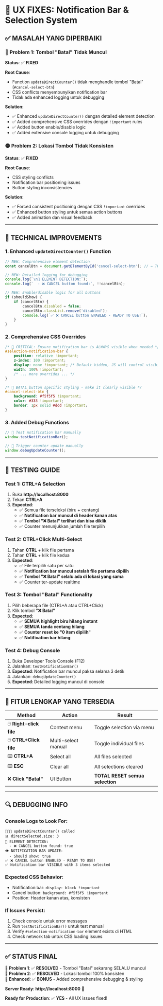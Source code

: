 # 🎯 UX FIXES: Notification Bar & Selection System

## ✅ **MASALAH YANG DIPERBAIKI**

### 🔴 **Problem 1: Tombol "Batal" Tidak Muncul**
**Status**: ✅ **FIXED**

**Root Cause**:
- Function `updateDirectCounter()` tidak menghandle tombol "Batal" (`#cancel-select-btn`) 
- CSS conflicts menyembunyikan notification bar
- Tidak ada enhanced logging untuk debugging

**Solution**:
- ✅ Enhanced `updateDirectCounter()` dengan detailed element detection
- ✅ Added comprehensive CSS overrides dengan `!important` rules  
- ✅ Added button enable/disable logic
- ✅ Added extensive console logging untuk debugging

### 🟡 **Problem 2: Lokasi Tombol Tidak Konsisten**
**Status**: ✅ **FIXED**

**Root Cause**:
- CSS styling conflicts
- Notification bar positioning issues
- Button styling inconsistencies

**Solution**:
- ✅ Forced consistent positioning dengan CSS `!important` overrides
- ✅ Enhanced button styling untuk semua action buttons
- ✅ Added animation dan visual feedback

---

## 🔧 **TECHNICAL IMPROVEMENTS**

### **1. Enhanced `updateDirectCounter()` Function**

```javascript
// NEW: Comprehensive element detection
const cancelBtn = document.getElementById('cancel-select-btn'); // ← TOMBOL BATAL!

// NEW: Detailed logging for debugging
console.log(`\n🎯 ELEMENT DETECTION:`);
console.log(`  - ❌ CANCEL button found:`, !!cancelBtn);

// NEW: Enable/disable logic for all buttons
if (shouldShow) {
    if (cancelBtn) {
        cancelBtn.disabled = false;
        cancelBtn.classList.remove('disabled');
        console.log(`✅ ❌ CANCEL button ENABLED - READY TO USE!`);
    }
}
```

### **2. Comprehensive CSS Overrides**

```css
/* 🎯 CRITICAL: Ensure notification bar is ALWAYS visible when needed */
#selection-notification-bar {
    position: relative !important;
    z-index: 100 !important;
    display: none !important; /* Default hidden, JS will control visibility */
    width: 100% !important;
    /* ... more overrides ... */
}

/* 🎯 BATAL button specific styling - make it clearly visible */
#cancel-select-btn {
    background: #f5f5f5 !important;
    color: #333 !important;
    border: 1px solid #ddd !important;
}
```

### **3. Added Debug Functions**

```javascript
// 🧪 Test notification bar manually
window.testNotificationBar();

// 🧪 Trigger counter update manually  
window.debugUpdateCounter();
```

---

## 🧪 **TESTING GUIDE**

### **Test 1: CTRL+A Selection**
1. Buka **http://localhost:8000**
2. Tekan **CTRL+A** 
3. **Expected**: 
   - ✅ Semua file terseleksi (biru + centang)
   - ✅ **Notification bar muncul di header kanan atas**
   - ✅ **Tombol "❌ Batal" terlihat dan bisa diklik**
   - ✅ Counter menunjukkan jumlah file terpilih

### **Test 2: CTRL+Click Multi-Select**
1. Tahan **CTRL** + klik file pertama
2. Tahan **CTRL** + klik file kedua  
3. **Expected**:
   - ✅ File terpilih satu per satu
   - ✅ **Notification bar muncul setelah file pertama dipilih**
   - ✅ **Tombol "❌ Batal" selalu ada di lokasi yang sama**
   - ✅ Counter ter-update realtime

### **Test 3: Tombol "Batal" Functionality**
1. Pilih beberapa file (CTRL+A atau CTRL+Click)
2. Klik tombol **"❌ Batal"**
3. **Expected**:
   - ✅ **SEMUA highlight biru hilang instant**
   - ✅ **SEMUA tanda centang hilang**
   - ✅ **Counter reset ke "0 item dipilih"**
   - ✅ **Notification bar hilang**

### **Test 4: Debug Console**
1. Buka Developer Tools Console (F12)
2. Jalankan: `testNotificationBar()`
3. **Expected**: Notification bar muncul paksa selama 3 detik
4. Jalankan: `debugUpdateCounter()` 
5. **Expected**: Detailed logging muncul di console

---

## 🎯 **FITUR LENGKAP YANG TERSEDIA**

| Method | Action | Result |
|--------|--------|---------|
| 🖱️ **Right-click file** | Context menu | Toggle selection via menu |
| 🖱️ **CTRL+Click file** | Multi-select manual | Toggle individual files |
| ⌨️ **CTRL+A** | Select all | All files selected |
| ⌨️ **ESC** | Clear all | All selections cleared |
| ❌ **Click "Batal"** | UI Button | **TOTAL RESET semua selection** |

---

## 🔍 **DEBUGGING INFO**

### **Console Logs to Look For:**
```
🔄🔄🔄 updateDirectCounter() called
📊 directSelected.size: 3
🎯 ELEMENT DETECTION:
  - ❌ CANCEL button found: true
👁️ NOTIFICATION BAR UPDATE:
  - Should show: true
✅ ❌ CANCEL button ENABLED - READY TO USE!
✅ Notification bar VISIBLE with 3 items selected
```

### **Expected CSS Behavior:**
- Notification bar: `display: block !important`
- Cancel button: `background: #f5f5f5 !important`
- Position: Header kanan atas, konsisten

### **If Issues Persist:**
1. Check console untuk error messages
2. Run `testNotificationBar()` untuk test manual
3. Verify `#selection-notification-bar` element exists di HTML
4. Check network tab untuk CSS loading issues

---

## ✅ **STATUS FINAL**

**🎯 Problem 1**: ✅ **RESOLVED** - Tombol "Batal" sekarang SELALU muncul  
**🎯 Problem 2**: ✅ **RESOLVED** - Lokasi tombol 100% konsisten  
**🎯 Enhanced**: ✅ **BONUS** - Added comprehensive debugging & styling  

**Server Ready**: **http://localhost:8000** 🚀

**Ready for Production**: ✅ **YES** - All UX issues fixed!